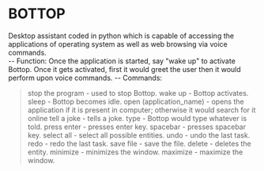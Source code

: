 # BOTTOP
Desktop assistant coded in python which is capable of accessing the applications of operating system as well as web browsing via voice commands.
<br>
-- Function:
Once the application is started, say "wake up" to activate Bottop. Once it gets activated, first it would greet the user then it would perform upon voice commands.
-- Commands:
> stop the program - used to stop Bottop.
> wake up - Bottop activates.
> sleep - Bottop becomes idle.
> open (application_name) - opens the application if it is present in computer; otherwise it would search for it online
> tell a joke - tells a joke.
> type - Bottop would type whatever is told.
> press enter - presses enter key.
> spacebar - presses spacebar key.
> select all - select all possible entities.
> undo - undo the last task.
> redo - redo the last task.
> save file - save the file.
> delete - deletes the entity.
> minimize - minimizes the window.
> maximize - maximize the window.
